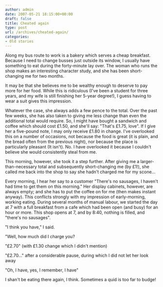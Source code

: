 ```yaml
---
author: admin
date: 2007-05-21 18:15:00+00:00
draft: false
title: Cheated again
type: post
url: /archives/cheated-again/
categories:
- Old stories
---
```


Along my bus route to work is a bakery which serves a cheap breakfast.
Because I need to change busses just outside its window, I usually have
something to eat during the forty-minute lay over. The woman who runs
the shop makes an interesting character study, and she has been
short-changing me for two months.

It may be that she believes me to be wealthy enough to deserve to
pay more for her food. While this is ridiculous (I've been a student
for three years, and my wife is still finishing her 5-year degree!), I
guess having to wear a suit gives this impression.

Whatever the case, she always adds a few pence to the total. Over
the past few weeks, she has also taken to giving me less change than
even the additional total would require. So, I might have bought a
sandwich and coffee which should cost £1.50, and she'll say: "That's
£1.75, love". If I give her a five-pound note, I may only receive £1.80
in change. I've overlooked this on a number of occasions, not because
the food is great (it is plain, and the bread often from the previous
night), nor because the place is particularly pleasant (It isn't). No.
I have overlooked it because I couldn't believe she would consistently
steal from me.

This morning, however,  she took it a step further. After giving me
a larger-than-necessary total and subsequently short-changing me (by
£1!), she called me back into the shop to say she hadn't charged me for
my scone...

Every morning, I hear her say to a customer "There's no sausages, I
haven't had time to get them on this morning." Her display cabinets,
however, are always empty; and she has to put the coffee on for me
(then makes instant anyway). This conflicts strongly with my impression
of early-morning, working eating. During several months of manual
labour, we started the day at 7 with a full breakfast from a cafe which
had been open (and busy) for an hour or more. This shop opens at 7, and
by 8:40, nothing is filled, and "there's no sausages".

"I think you have," I said.

"Well, how much did I charge you?

"£2.70" (with £1.30 change which I didn't mention)

"£2.70..." after a considerable pause, during which I did not let her look away

"Oh, I have, yes, I remember, I have"

I  shan't be eating there again, I think. Sometimes a quid is too far to budge!
